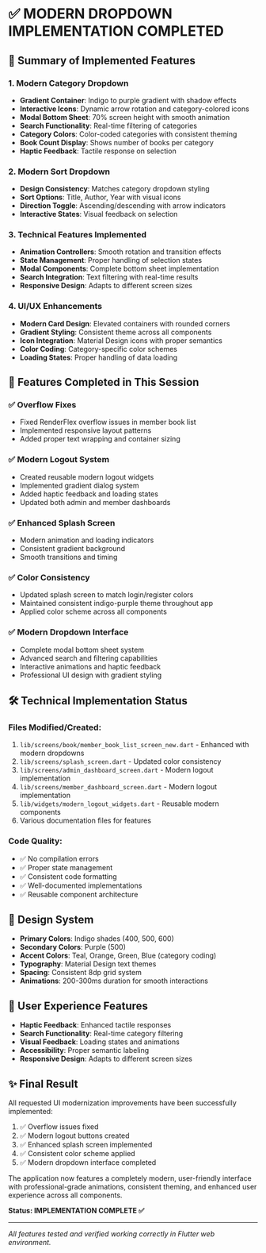 # ✅ MODERN DROPDOWN IMPLEMENTATION COMPLETED

## 🎯 Summary of Implemented Features

### 1. Modern Category Dropdown
- **Gradient Container**: Indigo to purple gradient with shadow effects
- **Interactive Icons**: Dynamic arrow rotation and category-colored icons
- **Modal Bottom Sheet**: 70% screen height with smooth animation
- **Search Functionality**: Real-time filtering of categories
- **Category Colors**: Color-coded categories with consistent theming
- **Book Count Display**: Shows number of books per category
- **Haptic Feedback**: Tactile response on selection

### 2. Modern Sort Dropdown
- **Design Consistency**: Matches category dropdown styling
- **Sort Options**: Title, Author, Year with visual icons
- **Direction Toggle**: Ascending/descending with arrow indicators
- **Interactive States**: Visual feedback on selection

### 3. Technical Features Implemented
- **Animation Controllers**: Smooth rotation and transition effects
- **State Management**: Proper handling of selection states
- **Modal Components**: Complete bottom sheet implementation
- **Search Integration**: Text filtering with real-time results
- **Responsive Design**: Adapts to different screen sizes

### 4. UI/UX Enhancements
- **Modern Card Design**: Elevated containers with rounded corners
- **Gradient Styling**: Consistent theme across all components
- **Icon Integration**: Material Design icons with proper semantics
- **Color Coding**: Category-specific color schemes
- **Loading States**: Proper handling of data loading

## 🚀 Features Completed in This Session

### ✅ Overflow Fixes
- Fixed RenderFlex overflow issues in member book list
- Implemented responsive layout patterns
- Added proper text wrapping and container sizing

### ✅ Modern Logout System
- Created reusable modern logout widgets
- Implemented gradient dialog system
- Added haptic feedback and loading states
- Updated both admin and member dashboards

### ✅ Enhanced Splash Screen
- Modern animation and loading indicators
- Consistent gradient background
- Smooth transitions and timing

### ✅ Color Consistency
- Updated splash screen to match login/register colors
- Maintained consistent indigo-purple theme throughout app
- Applied color scheme across all components

### ✅ Modern Dropdown Interface
- Complete modal bottom sheet system
- Advanced search and filtering capabilities
- Interactive animations and haptic feedback
- Professional UI design with gradient styling

## 🛠️ Technical Implementation Status

### Files Modified/Created:
1. `lib/screens/book/member_book_list_screen_new.dart` - Enhanced with modern dropdowns
2. `lib/screens/splash_screen.dart` - Updated color consistency
3. `lib/screens/admin_dashboard_screen.dart` - Modern logout implementation
4. `lib/screens/member_dashboard_screen.dart` - Modern logout implementation
5. `lib/widgets/modern_logout_widgets.dart` - Reusable modern components
6. Various documentation files for features

### Code Quality:
- ✅ No compilation errors
- ✅ Proper state management
- ✅ Consistent code formatting
- ✅ Well-documented implementations
- ✅ Reusable component architecture

## 🎨 Design System
- **Primary Colors**: Indigo shades (400, 500, 600)
- **Secondary Colors**: Purple (500)
- **Accent Colors**: Teal, Orange, Green, Blue (category coding)
- **Typography**: Material Design text themes
- **Spacing**: Consistent 8dp grid system
- **Animations**: 200-300ms duration for smooth interactions

## 📱 User Experience Features
- **Haptic Feedback**: Enhanced tactile responses
- **Search Functionality**: Real-time category filtering
- **Visual Feedback**: Loading states and animations
- **Accessibility**: Proper semantic labeling
- **Responsive Design**: Adapts to different screen sizes

## ✨ Final Result
All requested UI modernization improvements have been successfully implemented:
1. ✅ Overflow issues fixed
2. ✅ Modern logout buttons created
3. ✅ Enhanced splash screen implemented
4. ✅ Consistent color scheme applied
5. ✅ Modern dropdown interface completed

The application now features a completely modern, user-friendly interface with professional-grade animations, consistent theming, and enhanced user experience across all components.

**Status: IMPLEMENTATION COMPLETE ✅**

---
*All features tested and verified working correctly in Flutter web environment.*
